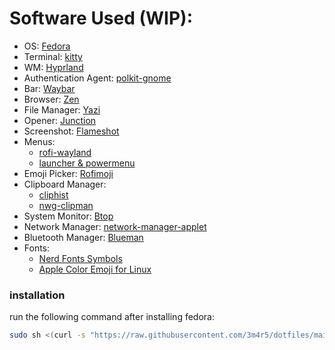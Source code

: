 # Software Used (WIP):
- OS: [Fedora](https://fedoraproject.org/)
- Terminal: [kitty](https://sw.kovidgoyal.net/kitty/)
- WM: [Hyprland](https://hyprland.org/)
- Authentication Agent: [polkit-gnome](https://gitlab.gnome.org/Archive/policykit-gnome)
- Bar: [Waybar](https://github.com/Alexays/Waybar)
- Browser: [Zen](https://zen-browser.app/)
- File Manager: [Yazi](https://yazi-rs.github.io/)
- Opener: [Junction](https://github.com/sonnyp/Junction)
- Screenshot: [Flameshot](https://github.com/flameshot-org/flameshot)
- Menus:
  - [rofi-wayland](https://github.com/lbonn/rofi)
  - [launcher & powermenu](https://github.com/adi1090x/rofi)
- Emoji Picker: [Rofimoji](https://github.com/fdw/rofimoji)
- Clipboard Manager:
    - [cliphist](https://github.com/sentriz/cliphist)
    - [nwg-clipman](https://github.com/nwg-piotr/nwg-clipman)
- System Monitor: [Btop](https://github.com/aristocratos/btop)
- Network Manager: [network-manager-applet](https://gitlab.gnome.org/GNOME/network-manager-applet)
- Bluetooth Manager: [Blueman](https://github.com/blueman-project/blueman)
- Fonts:
  - [Nerd Fonts Symbols](https://www.nerdfonts.com/)
  - [Apple Color Emoji for Linux](https://github.com/samuelngs/apple-emoji-linux)

### installation
run the following command after installing fedora:
```sh
sudo sh <(curl -s "https://raw.githubusercontent.com/3m4r5/dotfiles/main/install.sh")
```
